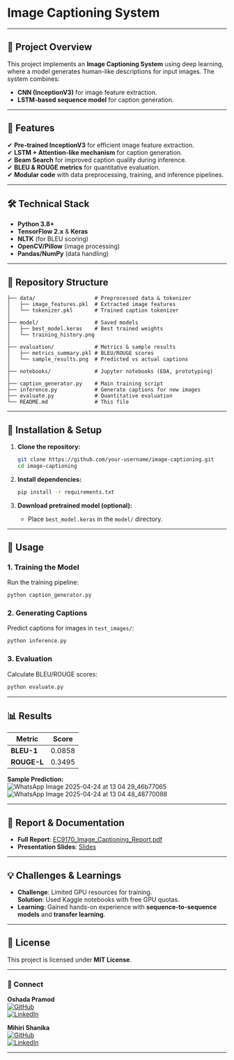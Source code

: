 # **Image Captioning System**   

---

## **📌 Project Overview**  
This project implements an **Image Captioning System** using deep learning, where a model generates human-like descriptions for input images. The system combines:  
- **CNN (InceptionV3)** for image feature extraction.  
- **LSTM-based sequence model** for caption generation.  

---

## **🚀 Features**  
✔ **Pre-trained InceptionV3** for efficient image feature extraction.  
✔ **LSTM + Attention-like mechanism** for caption generation.  
✔ **Beam Search** for improved caption quality during inference.  
✔ **BLEU & ROUGE metrics** for quantitative evaluation.  
✔ **Modular code** with data preprocessing, training, and inference pipelines.  

---

## **🛠️ Technical Stack**  
- **Python 3.8+**  
- **TensorFlow 2.x** & **Keras**  
- **NLTK** (for BLEU scoring)  
- **OpenCV/Pillow** (image processing)  
- **Pandas/NumPy** (data handling)  

---

## **📂 Repository Structure**  
```
├── data/                   # Preprocessed data & tokenizer
│   ├── image_features.pkl  # Extracted image features
│   └── tokenizer.pkl       # Trained caption tokenizer
│
├── model/                  # Saved models
│   ├── best_model.keras    # Best trained weights
│   └── training_history.png
│
├── evaluation/             # Metrics & sample results
│   ├── metrics_summary.pkl # BLEU/ROUGE scores
│   └── sample_results.png  # Predicted vs actual captions
│
├── notebooks/              # Jupyter notebooks (EDA, prototyping)
│
├── caption_generator.py    # Main training script
├── inference.py            # Generate captions for new images
├── evaluate.py             # Quantitative evaluation
└── README.md               # This file
```

---

## **🔧 Installation & Setup**  
1. **Clone the repository:**  
   ```bash
   git clone https://github.com/your-username/image-captioning.git
   cd image-captioning
   ```

2. **Install dependencies:**  
   ```bash
   pip install -r requirements.txt
   ```

3. **Download pretrained model (optional):**  
   - Place `best_model.keras` in the `model/` directory.

---

## **🎯 Usage**  

### **1. Training the Model**  
Run the training pipeline:  
```bash
python caption_generator.py
```

### **2. Generating Captions**  
Predict captions for images in `test_images/`:  
```bash
python inference.py
```

### **3. Evaluation**  
Calculate BLEU/ROUGE scores:  
```bash
python evaluate.py
```

---

## **📊 Results**  
| Metric       | Score    |
|--------------|----------|
| **BLEU-1**   | 0.0858   |
| **ROUGE-L**  | 0.3495   |

**Sample Prediction:**  
![WhatsApp Image 2025-04-24 at 13 04 29_46b77065](https://github.com/user-attachments/assets/1aa9e3bb-002f-4439-a48e-b3ead56d0e2e)
![WhatsApp Image 2025-04-24 at 13 04 48_48770088](https://github.com/user-attachments/assets/a3bab1b2-8504-4c5c-8a13-7ff29e0f8702)

  

---

## **📝 Report & Documentation**  
- **Full Report**: [EC9170_Image_Captioning_Report.pdf](2021e012_2021e014.pdf)  
- **Presentation Slides**: [Slides](presentation.pptx)  

---

## **💡 Challenges & Learnings**  
- **Challenge**: Limited GPU resources for training.  
  **Solution**: Used Kaggle notebooks with free GPU quotas.  
- **Learning**: Gained hands-on experience with **sequence-to-sequence models** and **transfer learning**.  
 

---

## **📜 License**  
This project is licensed under **MIT License**.  

---

### **🔗 Connect**  

**Oshada Pramod**  
[![GitHub](https://img.shields.io/badge/GitHub-@oshadapramod-blue)](https://github.com/oshadapramod)  
[![LinkedIn](https://img.shields.io/badge/LinkedIn-@oshadapramod-blue)](https://linkedin.com/in/oshadapramod) 

**Mihiri Shanika**  
[![GitHub](https://img.shields.io/badge/GitHub-@mihirishanika-blue)](https://github.com/mihirishanika)  
[![LinkedIn](https://img.shields.io/badge/LinkedIn-@mihirishanika-blue)](https://linkedin.com/in/mihirishanika)

---

